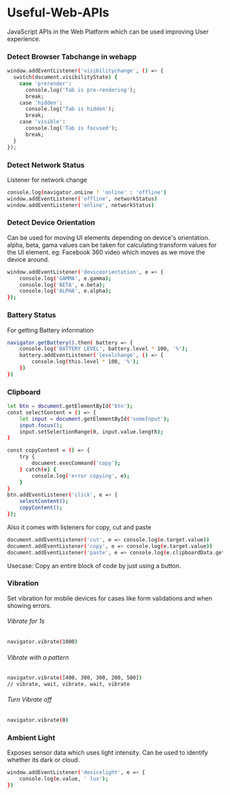 # Useful-Web-APIs
JavaScript APIs in the Web Platform which can be used improving User experience.

### Detect Browser Tabchange in webapp

```sh
window.addEventListener('visibilitychange', () => {
  switch(document.visibilityState) {
    case 'prerender':
      console.log('Tab is pre-rendering');
      break;
    case 'hidden':
      console.log('Tab is hidden');
      break;
    case 'visible':
      console.log('Tab is focused');
      break;
  }
});
```

### Detect Network Status
Listener for network change
```sh
console.log(navigator.onLine ? 'online' : 'offline')
window.addEventListener('offline', networkStatus)
window.addEventListener('online', networkStatus)
```

### Detect Device Orientation
Can be used for moving UI elements depending on device's orientation. alpha, beta, gama values can be taken for calculating transform values for the UI element.
eg: Facebook 360 video which moves as we move the device around.
```sh
window.addEventListener('deviceorientation', e => {
    console.log('GAMMA', e.gamma);
    console.log('BETA', e.beta);
    console.log('ALPHA', e.alpha);
});
```
### Battery Status
For getting Battery information
```sh
navigator.getBattery().then( battery => {
    console.log('BATTERY LEVEL', battery.level * 100, '%');
    battery.addEventListener('levelchange', () => {
        console.log(this.level * 100, '%');
    })
})
```

### Clipboard
```sh
let btn = document.getElementById('btn');
const selectContent = () => {
    let input = document.getElementById('someInput');
    input.focus();
    input.setSelectionRange(0, input.value.length);
}

const copyContent = () => {
    try {
        document.execCommand('copy');
    } catch(e) {
        console.log('error copying', e);
    }
}
btn.addEventListener('click', e => {
    selectContent();
    copyContent();
});
```
Also it comes with listeners for copy, cut and paste
```sh
document.addEventListener('cut', e => console.log(e.target.value))
document.addEventListener('copy', e => console.log(e.target.value))
document.addEventListener('paste', e => console.log(e.clipboardData.getData('text/plain')))
```

Usecase: Copy an entire block of code by just using a button.

### Vibration
Set vibration for mobile devices for cases like form validations and when showing errors.
###### Vibrate for 1s
```sh
navigator.vibrate(1000)
```
###### Vibrate with a pattern
```sh
navigator.vibrate([400, 300, 300, 200, 500])
// vibrate, wait, vibrate, wait, vibrate
```
###### Turn Vibrate off
```sh
navigator.vibrate(0)
```

### Ambient Light
Exposes sensor data which uses light intensity. Can be used to identify whether its dark or cloud.
```sh
window.addEventListener('devicelight', e => {
    console.log(e.value, ' lux');
})
```

